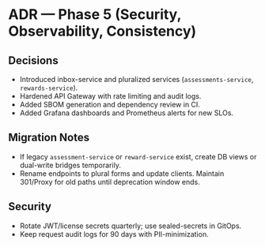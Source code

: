 
# ADR — Phase 5 (Security, Observability, Consistency)

## Decisions
- Introduced inbox-service and pluralized services (`assessments-service`, `rewards-service`).
- Hardened API Gateway with rate limiting and audit logs.
- Added SBOM generation and dependency review in CI.
- Added Grafana dashboards and Prometheus alerts for new SLOs.

## Migration Notes
- If legacy `assessment-service` or `reward-service` exist, create DB views or dual-write bridges temporarily.
- Rename endpoints to plural forms and update clients. Maintain 301/Proxy for old paths until deprecation window ends.

## Security
- Rotate JWT/license secrets quarterly; use sealed-secrets in GitOps.
- Keep request audit logs for 90 days with PII-minimization.
